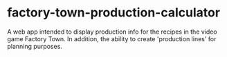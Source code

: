 # factory-town-production-calculator

A web app intended to display production info for the recipes in the video game Factory Town. In addition, the ability to create 'production lines' for planning purposes.